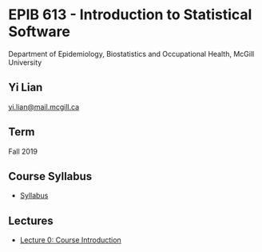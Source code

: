 # EPIB 613 - Introduction to Statistical Software
Department of Epidemiology, Biostatistics and Occupational Health, McGill University
## Yi Lian
yi.lian@mail.mcgill.ca
## Term
Fall 2019
## Course Syllabus
- [Syllabus](EPIB613_Syllabus_2019.pdf)
## Lectures
- [Lecture 0: Course Introduction](Lecture0_Intro.pdf)
